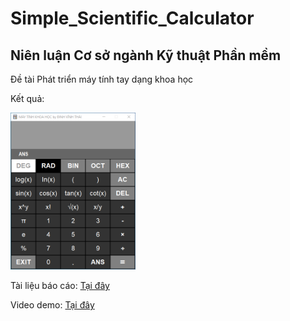 # Simple_Scientific_Calculator
<h2>Niên luận Cơ sở ngành Kỹ thuật Phần mềm</h2>
<p>Đề tài Phát triển máy tính tay dạng khoa học<p>
<p>Kết quả:</p>
<img src="Project2.png" width="200"/>
<p>Tài liệu báo cáo: <a href="https://drive.google.com/file/d/1pJBAkK4ttvYaNEs2oY-Drg5Zn4SwWL4W/view?usp=sharing" target = "_blank">Tại đây</a></p>
<p>Video demo: <a href="https://drive.google.com/file/d/1pJBAkK4ttvYaNEs2oY-Drg5Zn4SwWL4W/view?usp=sharing" target = "_blank">Tại đây</a></p>
